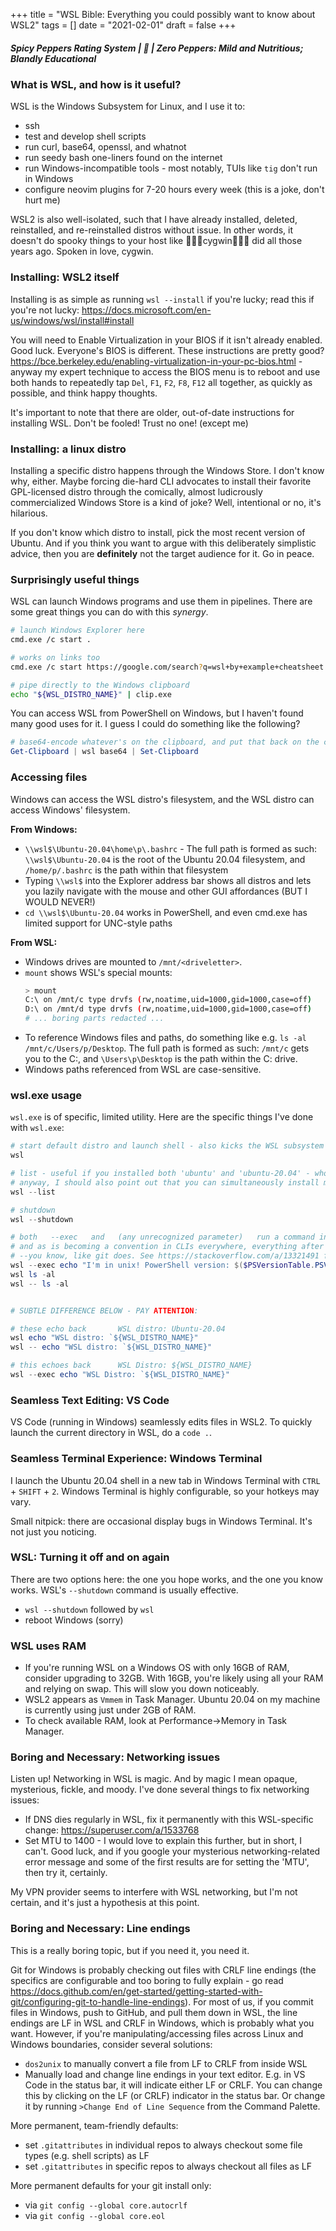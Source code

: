 +++
title = "WSL Bible: Everything you could possibly want to know about WSL2"
tags = []
date = "2021-02-01"
draft = false
+++

##### Spicy Peppers Rating System | 🚫 | Zero Peppers: Mild and Nutritious; Blandly Educational

### What is WSL, and how is it useful?

WSL is the Windows Subsystem for Linux, and I use it to:

- ssh
- test and develop shell scripts
- run curl, base64, openssl, and whatnot
- run seedy bash one-liners found on the internet
- run Windows-incompatible tools - most notably, TUIs like `tig` don't run in Windows
- configure neovim plugins for 7-20 hours every week (this is a joke, don't hurt me)

WSL2 is also well-isolated, such that I have already installed, deleted, reinstalled, and re-reinstalled distros without issue. In other words, it doesn't do spooky things to your host like 👻👻👻cygwin👻👻👻 did all those years ago. Spoken in love, cygwin.

### Installing: WSL2 itself

Installing is as simple as running `wsl --install` if you're lucky; read this if you're not lucky: https://docs.microsoft.com/en-us/windows/wsl/install#install

You will need to Enable Virtualization in your BIOS if it isn't already enabled. Good luck. Everyone's BIOS is different. These instructions are pretty good? https://bce.berkeley.edu/enabling-virtualization-in-your-pc-bios.html - anyway my expert technique to access the BIOS menu is to reboot and use both hands to repeatedly tap `Del`, `F1`, `F2`, `F8`, `F12` all together, as quickly as possible, and think happy thoughts.

It's important to note that there are older, out-of-date instructions for installing WSL. Don't be fooled! Trust no one! (except me)

### Installing: a linux distro

Installing a specific distro happens through the Windows Store. I don't know why, either. Maybe forcing die-hard CLI advocates to install their favorite GPL-licensed distro through the comically, almost ludicrously commercialized Windows Store is a kind of joke? Well, intentional or no, it's hilarious.

If you don't know which distro to install, pick the most recent version of Ubuntu. And if you think you want to argue with this deliberately simplistic advice, then you are **definitely** not the target audience for it. Go in peace.

### Surprisingly useful things

WSL can launch Windows programs and use them in pipelines. There are some great things you can do with this _synergy_.

```bash
# launch Windows Explorer here
cmd.exe /c start .

# works on links too
cmd.exe /c start https://google.com/search?q=wsl+by+example+cheatsheet

# pipe directly to the Windows clipboard
echo "${WSL_DISTRO_NAME}" | clip.exe
```

You can access WSL from PowerShell on Windows, but I haven't found many good uses for it. I guess I could do something like the following?

```powershell
# base64-encode whatever's on the clipboard, and put that back on the clipboard
Get-Clipboard | wsl base64 | Set-Clipboard
```

### Accessing files

Windows can access the WSL distro's filesystem, and the WSL distro can access Windows' filesystem.

**From Windows:**

- `\\wsl$\Ubuntu-20.04\home\p\.bashrc` - The full path is formed as such: `\\wsl$\Ubuntu-20.04` is the root of the Ubuntu 20.04 filesystem, and `/home/p/.bashrc` is the path within that filesystem
- Typing `\\wsl$` into the Explorer address bar shows all distros and lets you lazily navigate with the mouse and other GUI affordances (BUT I WOULD NEVER!)
- `cd \\wsl$\Ubuntu-20.04` works in PowerShell, and even cmd.exe has limited support for UNC-style paths

**From WSL:**

- Windows drives are mounted to `/mnt/<driveletter>`.
- `mount` shows WSL's special mounts:
  ```bash
  > mount
  C:\ on /mnt/c type drvfs (rw,noatime,uid=1000,gid=1000,case=off)
  D:\ on /mnt/d type drvfs (rw,noatime,uid=1000,gid=1000,case=off)
  # ... boring parts redacted ...
  ```
- To reference Windows files and paths, do something like e.g. `ls -al /mnt/c/Users/p/Desktop`. The full path is formed as such: `/mnt/c` gets you to the C:, and `\Users\p\Desktop` is the path within the C: drive.
- Windows paths referenced from WSL are case-sensitive.

### wsl.exe usage

`wsl.exe` is of specific, limited utility. Here are the specific things I've done with `wsl.exe`:

```powershell
# start default distro and launch shell - also kicks the WSL subsystem into gear if WSL's not running, for whatever reason
wsl

# list - useful if you installed both 'ubuntu' and 'ubuntu-20.04' - whoops
# anyway, I should also point out that you can simultaneously install multiple distros
wsl --list

# shutdown
wsl --shutdown

# both   --exec   and   (any unrecognized parameter)   run a command in the WSL guest OS
# and as is becoming a convention in CLIs everywhere, everything after   --   is delegated to the WSL distro
# --you know, like git does. See https://stackoverflow.com/a/13321491 for a good explanation of -- in git
wsl --exec echo "I'm in unix! PowerShell version: $($PSVersionTable.PSVersion) <--evaluated in PowerShell in Windows"
wsl ls -al
wsl -- ls -al


# SUBTLE DIFFERENCE BELOW - PAY ATTENTION:

# these echo back       WSL distro: Ubuntu-20.04
wsl echo "WSL distro: `${WSL_DISTRO_NAME}"
wsl -- echo "WSL distro: `${WSL_DISTRO_NAME}"

# this echoes back      WSL Distro: ${WSL_DISTRO_NAME}
wsl --exec echo "WSL Distro: `${WSL_DISTRO_NAME}"
```

### Seamless Text Editing: VS Code

VS Code (running in Windows) seamlessly edits files in WSL2. To quickly launch the current directory in WSL, do a `code .`.

### Seamless Terminal Experience: Windows Terminal

I launch the Ubuntu 20.04 shell in a new tab in Windows Terminal with `CTRL` + `SHIFT` + `2`. Windows Terminal is highly configurable, so your hotkeys may vary.

Small nitpick: there are occasional display bugs in Windows Terminal. It's not just you noticing.

### WSL: Turning it off and on again

There are two options here: the one you hope works, and the one you know works. WSL's `--shutdown` command is usually effective.

- `wsl --shutdown` followed by `wsl`
- reboot Windows (sorry)

### WSL uses RAM

- If you're running WSL on a Windows OS with only 16GB of RAM, consider upgrading to 32GB. With 16GB, you're likely using all your RAM and relying on swap. This will slow you down noticeably.
- WSL2 appears as `Vmmem` in Task Manager. Ubuntu 20.04 on my machine is currently using just under 2GB of RAM.
- To check available RAM, look at Performance->Memory in Task Manager.

### Boring and Necessary: Networking issues

Listen up! Networking in WSL is magic. And by magic I mean opaque, mysterious, fickle, and moody. I've done several things to fix networking issues:

- If DNS dies regularly in WSL, fix it permanently with this WSL-specific change: https://superuser.com/a/1533768
- Set MTU to 1400 - I would love to explain this further, but in short, I can't. Good luck, and if you google your mysterious networking-related error message and some of the first results are for setting the 'MTU', then try it, certainly.

My VPN provider seems to interfere with WSL networking, but I'm not certain, and it's just a hypothesis at this point.

### Boring and Necessary: Line endings

This is a really boring topic, but if you need it, you need it.

Git for Windows is probably checking out files with CRLF line endings (the specifics are configurable and too boring to fully explain - go read https://docs.github.com/en/get-started/getting-started-with-git/configuring-git-to-handle-line-endings). For most of us, if you commit files in Windows, push to GitHub, and pull them down in WSL, the line endings are LF in WSL and CRLF in Windows, which is probably what you want. However, if you're manipulating/accessing files across Linux and Windows boundaries, consider several solutions:

- `dos2unix` to manually convert a file from LF to CRLF from inside WSL
- Manually load and change line endings in your text editor. E.g. in VS Code in the status bar, it will indicate either LF or CRLF. You can change this by clicking on the LF (or CRLF) indicator in the status bar. Or change it by running `>Change End of Line Sequence` from the Command Palette.

More permanent, team-friendly defaults:

- set `.gitattributes` in individual repos to always checkout some file types (e.g. shell scripts) as LF
- set `.gitattributes` in specific repos to always checkout all files as LF

More permanent defaults for your git install only:

- via `git config --global core.autocrlf`
- via `git config --global core.eol`
